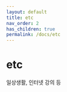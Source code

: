 ```yaml
---
layout: default
title: etc
nav_order: 2
has_children: true
permalink: /docs/etc
---
```


# etc

일상생활, 인터넷 강의 등